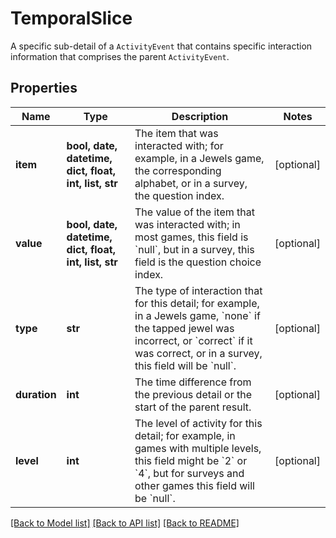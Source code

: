 # TemporalSlice

A specific sub-detail of a `ActivityEvent` that contains specific  interaction information that comprises the parent `ActivityEvent`.
## Properties
Name | Type | Description | Notes
------------ | ------------- | ------------- | -------------
**item** | **bool, date, datetime, dict, float, int, list, str** | The item that was interacted with; for example, in a Jewels game, the  corresponding alphabet, or in a survey, the question index. | [optional] 
**value** | **bool, date, datetime, dict, float, int, list, str** | The value of the item that was interacted with; in most games,  this field is  &#x60;null&#x60;, but in a survey, this field is the question  choice index. | [optional] 
**type** | **str** | The type of interaction that for this detail; for example, in  a Jewels game,  &#x60;none&#x60; if the tapped jewel was  incorrect, or &#x60;correct&#x60; if it was correct, or in  a  survey, this field will be &#x60;null&#x60;. | [optional] 
**duration** | **int** | The time difference from the previous detail or the  start of the parent result. | [optional] 
**level** | **int** | The level of activity for this detail; for example, in  games with multiple  levels, this field might be &#x60;2&#x60; or  &#x60;4&#x60;, but for surveys and other games this field  will be &#x60;null&#x60;. | [optional] 

[[Back to Model list]](../README.md#documentation-for-models) [[Back to API list]](../README.md#documentation-for-api-endpoints) [[Back to README]](../README.md)



